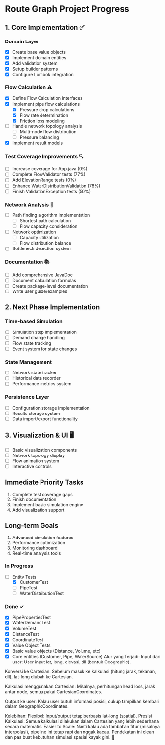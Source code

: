 # Route Graph Project Progress

## 1. Core Implementation ✅

### Domain Layer

- [x] Create base value objects
- [x] Implement domain entities
- [x] Add validation system
- [x] Setup builder patterns
- [x] Configure Lombok integration

### Flow Calculation ⚠️

- [x] Define Flow Calculation interfaces
- [x] Implement pipe flow calculations
  - [x] Pressure drop calculations
  - [x] Flow rate determination
  - [x] Friction loss modeling
- [ ] Handle network topology analysis
  - [ ] Multi-node flow distribution
  - [ ] Pressure balancing
- [x] Implement result models

### Test Coverage Improvements 🔍

- [ ] Increase coverage for App.java (0%)
- [ ] Complete FlowValidator tests (77%)
- [ ] Add ElevationRange tests (0%)
- [ ] Enhance WaterDistributionValidation (78%)
- [ ] Finish ValidationException tests (50%)

### Network Analysis 🚧

- [ ] Path finding algorithm implementation
  - [ ] Shortest path calculation
  - [ ] Flow capacity consideration
- [ ] Network optimization
  - [ ] Capacity utilization
  - [ ] Flow distribution balance
- [ ] Bottleneck detection system

### Documentation 📚

- [ ] Add comprehensive JavaDoc
- [ ] Document calculation formulas
- [ ] Create package-level documentation
- [ ] Write user guide/examples

## 2. Next Phase Implementation

### Time-based Simulation

- [ ] Simulation step implementation
- [ ] Demand change handling
- [ ] Flow state tracking
- [ ] Event system for state changes

### State Management

- [ ] Network state tracker
- [ ] Historical data recorder
- [ ] Performance metrics system

### Persistence Layer

- [ ] Configuration storage implementation
- [ ] Results storage system
- [ ] Data import/export functionality

## 3. Visualization & UI 🖥️

- [ ] Basic visualization components
- [ ] Network topology display
- [ ] Flow animation system
- [ ] Interactive controls

## Immediate Priority Tasks

1. Complete test coverage gaps
2. Finish documentation
3. Implement basic simulation engine
4. Add visualization support

## Long-term Goals

1. Advanced simulation features
2. Performance optimization
3. Monitoring dashboard
4. Real-time analysis tools

### In Progress

- [ ] Entity Tests
  - [x] CustomerTest
  - [ ] PipeTest
  - [ ] WaterDistributionTest

### Done ✓

- [x] PipePropertiesTest
- [x] WaterDemandTest
- [x] VolumeTest
- [x] DistanceTest
- [x] CoordinateTest
- [x] Value Object Tests
- [x] Basic value objects (Distance, Volume, etc)
- [x] Core entities (Customer, Pipe, WaterSource)
Alur yang Terjadi:
Input dari user:
User input lat, long, elevasi, dll (bentuk Geographic).

Konversi ke Cartesian:
Sebelum masuk ke kalkulasi (hitung jarak, tekanan, dll), lat-long diubah ke Cartesian.

Kalkulasi menggunakan Cartesian:
Misalnya, perhitungan head loss, jarak antar node, semua pakai CartesianCoordinates.

Output ke user:
Kalau user butuh informasi posisi, cukup tampilkan kembali dalam GeographicCoordinates.

Kelebihan:
Flexibel: Input/output tetap berbasis lat-long (spatial).
Presisi Kalkulasi: Semua kalkulasi dilakukan dalam Cartesian yang lebih sederhana secara matematis.
Easier to Scale: Nanti kalau ada tambahan fitur (misalnya interpolasi), pipeline ini tetap rapi dan nggak kacau.
Pendekatan ini clean dan pas buat kebutuhan simulasi spasial kayak gini. 🚀
